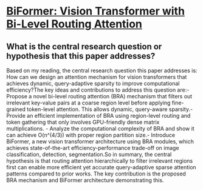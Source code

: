 # [BiFormer: Vision Transformer with Bi-Level Routing Attention](https://arxiv.org/abs/2303.08810)

## What is the central research question or hypothesis that this paper addresses?

Based on my reading, the central research question this paper addresses is: How can we design an attention mechanism for vision transformers that achieves dynamic, query-adaptive sparsity to improve computational efficiency?The key ideas and contributions to address this question are:- Propose a novel bi-level routing attention (BRA) mechanism that filters out irrelevant key-value pairs at a coarse region level before applying fine-grained token-level attention. This allows dynamic, query-aware sparsity.- Provide an efficient implementation of BRA using region-level routing and token gathering that only involves GPU-friendly dense matrix multiplications. - Analyze the computational complexity of BRA and show it can achieve O(n^(4/3)) with proper region partition size.- Introduce BiFormer, a new vision transformer architecture using BRA modules, which achieves state-of-the-art efficiency-performance trade-off on image classification, detection, segmentation.So in summary, the central hypothesis is that routing attention hierarchically to filter irrelevant regions first can enable more efficient yet accurate query-adaptive sparse attention patterns compared to prior works. The key contribution is the proposed BRA mechanism and BiFormer architecture demonstrating this.
